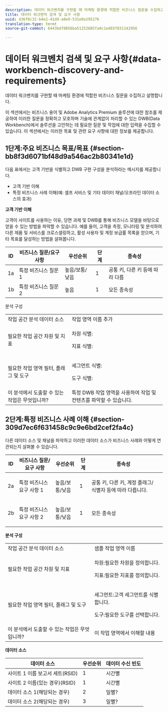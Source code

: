 ```yaml
---
description: 데이터 워크벤치를 구현할 때 마케팅 환경에 적합한 비즈니스 질문을 수집하고 설명합니다.
title: 데이터 워크벤치 검색 및 요구 사항
uuid: 436f0c32-b4e2-41dd-a8e9-531e0a195276
translation-type: tm+mt
source-git-commit: 6443bdf8856ba51252685fa0c1ed65f831142956

---
```



# 데이터 워크벤치 검색 및 요구 사항{#data-workbench-discovery-and-requirements}

데이터 워크벤치를 구현할 때 마케팅 환경에 적합한 비즈니스 질문을 수집하고 설명합니다.

이 섹션에서는 비즈니스 용어 및 Adobe Analytics Premium 솔루션에 대한 참조를 제공하여 이러한 질문을 정확하고 모호하며 기술에 관계없이 처리할 수 있는 DWB(Data Workbench)에서 솔루션을 고안하는 데 필요한 질문 및 작업에 대한 입력을 수집할 수 있습니다. 이 섹션에서는 이러한 목표 및 관련 요구 사항에 대한 정보를 제공합니다.

## 1단계:주요 비즈니스 목표/목표 {#section-bb8f3d6071bf48d9a546ac2b80341e1d}

다음 표에서는 고객 기반을 식별하고 DWB 구현 구성을 분석하라는 메시지를 제공합니다.

* 고객 기반 이해
* 특정 비즈니스 사례 이해(예: 셀프 서비스 및 기타 데이터 채널/오프라인 데이터 소스의 효과)

**고객 기반 이해**

고객이 사이트를 사용하는 이유, 당면 과제 및 DWB를 통해 비즈니스 모델을 바탕으로 얻을 수 있는 방법을 파악할 수 있습니다. 예를 들어, 고객을 측정, 모니터링 및 분석하여 다른 제품 및 서비스를 크로스셀링하고, 활성 사용자 및 계정 보급률 목록을 얻으며, 기타 목표를 달성하는 방법을 살펴봅니다.

| ID | 비즈니스 질문/요구 사항 | 우선순위 | 단계 | 종속성 |
|---|---|---|---|---|
| 1a | 특정 비즈니스 질문 1 | 높음/보통/낮음 | 1 | 공통 키, 다른 키 등에 따라 다름 |
| 1b | 특정 비즈니스 질문 2 | 높음 | 1 | 모든 종속성 |

분석 구성

<table id="table_6CA959E521964E27804BB2A65EC4BBDE"> 
 <tbody> 
  <tr> 
   <td colname="col1">작업 공간 분석 데이터 소스</td> 
   <td colname="col2"> 작업 영역 이름 추가 </td> 
  </tr> 
  <tr> 
   <td colname="col1"> <p>필요한 작업 공간 차원 및 지표 </p> </td> 
   <td colname="col2"> <p>차원 식별: </p> <p>지표 식별: </p> </td> 
  </tr> 
  <tr> 
   <td colname="col1"> 필요한 작업 영역 필터, 플래그 및 도구 </td> 
   <td colname="col2"> <p>세그먼트 식별: </p> <p>도구 식별: </p> </td> 
  </tr> 
  <tr> 
   <td colname="col1"> 이 분석에서 도출할 수 있는 작업은 무엇입니까? </td> 
   <td colname="col2"> 특정 DWB 작업 영역을 사용하여 작업 및 컨텐츠를 파악할 수 있습니다. </td> 
  </tr> 
 </tbody> 
</table>

## 2단계:특정 비즈니스 사례 이해 {#section-309d7ec6f631458c9c9e6bd2cef2fa4c}

다른 데이터 소스 및 채널을 파악하고 이러한 데이터 소스가 비즈니스 사례와 어떻게 연관되는지 살펴볼 수 있습니다.

<table id="table_733CCD9F4E9048C2865758B8E8D027DC"> 
 <thead> 
  <tr> 
   <th colname="col1" class="entry"> ID </th> 
   <th colname="col2" class="entry"> 비즈니스 질문/요구 사항 </th> 
   <th colname="col3" class="entry"> 우선순위 </th> 
   <th colname="col04" class="entry"> 단계 </th> 
   <th colname="col4" class="entry"> 종속성 </th> 
   <th colname="col5" class="entry"> </th> 
  </tr>
 </thead>
 <tbody> 
  <tr> 
   <td colname="col1"> 2a </td> 
   <td colname="col2"> 특정 비즈니스 요구 사항 1 </td> 
   <td colname="col3"> <p>높음/보통/낮음 </p> </td> 
   <td colname="col04"> 1 </td> 
   <td colname="col4"> <p>공통 키, 다른 키, 계정 플래그/식별자 등에 따라 다릅니다. </p> </td> 
   <td colname="col5"> </td> 
  </tr> 
  <tr> 
   <td colname="col1"> 2b </td> 
   <td colname="col2"> <p>특정 비즈니스 요구 사항 2 </p> </td> 
   <td colname="col3"> 높음/보통/낮음 </td> 
   <td colname="col04"> 1 </td> 
   <td colname="col4"> <p>모든 종속성 </p> </td> 
   <td colname="col5"> </td> 
  </tr> 
 </tbody> 
</table>

**분석 구성**

<table id="table_680C5D257CBF42519EFB8B96A00543C5"> 
 <tbody> 
  <tr> 
   <td colname="col1">작업 공간 분석 데이터 소스
     </td> 
   <td colname="col2">
     샘플 작업 영역 이름 </td> 
  </tr> 
  <tr> 
   <td colname="col1"> <p>필요한 작업 공간 차원 및 지표 </p> </td> 
   <td colname="col2"> <p>차원:필요한 차원을 정의합니다. </p> <p>지표:필요한 지표를 정의합니다. </p> </td> 
  </tr> 
  <tr> 
   <td colname="col1"> 필요한 작업 영역 필터, 플래그 및 도구 </td> 
   <td colname="col2"> <p>세그먼트:고객 세그먼트를 식별합니다. </p> <p>도구:필요한 도구를 선택합니다. </p> </td> 
  </tr> 
  <tr> 
   <td colname="col1"> 이 분석에서 도출할 수 있는 작업은 무엇입니까? </td> 
   <td colname="col2"> 이 작업 영역에서 이해할 내용 </td> 
  </tr> 
 </tbody> 
</table>

**데이터 소스**

| 데이터 소스 | 우선순위 | 데이터 수신 빈도 |
|---|---|---|
| 사이트 1 이름 보고서 세트(RSID) | 1 | 시간별 |
| 사이트 2 이름(있는 경우)(RSID) | 1 | 시간별 |
| 데이터 소스 1(해당되는 경우) | 2 | 일별? |
| 데이터 소스 2(해당되는 경우) | 3 | 일별? |

